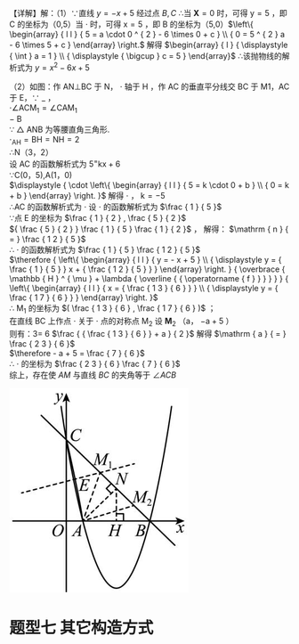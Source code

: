 【详解】解：（1）∵直线 $y = - x + 5$ 经过点 $B , C$ ∴当 $\scriptstyle \mathbf { X } = 0$ 时，可得 $\scriptstyle { \mathrm { y } = 5 }$ ，即 C 的坐标为（0,5）当 $\cdot$ 时，可得 $\mathrm { x } { = } 5$ ，即 B 的坐标为（5,0）$\left\{ \begin{array} { l l } { 5 = a \cdot 0 ^ { 2 } - 6 \times 0 + c } \\ { 0 = 5 ^ { 2 } a - 6 \times 5 + c } \end{array} \right.$ 解得 $\begin{array} { l } { \displaystyle { \int } a = 1 } \\ { \displaystyle { \bigcup } c = 5 } \end{array}$ ∴该抛物线的解析式为 $y = x ^ { 2 } - 6 x + 5$

（2）如图：作 AN⊥BC 于 N， $\cdot$ 轴于 $\mathrm { H }$ ，作 AC 的垂直平分线交 BC 于 M1，AC 于 E，∵ $\_$ ，  
$\cdot \angle \mathrm { A C M _ { 1 } } { = } \angle \mathrm { C A M _ { 1 } }$   
$-$ B  
∵ $\triangle$ ANB 为等腰直角三角形.  
$\scriptstyle \cdot _ { \mathrm { A H } } = \mathrm { B H } = \mathrm { N H } = 2$   
∴N（3，2）  
设 AC 的函数解析式为 $5 ^ { = } \mathrm { k x } + 6$   
∵C(0，5),A(1，0)  
$\displaystyle { \cdot \left\{ \begin{array} { l l } { 5 = k \cdot 0 + b } \\ { 0 = k + b } \end{array} \right. }$ 解得 $\cdot$ ， ${ \mathrm { k } } = - 5$   
∴AC 的函数解析式为 $\cdot$ 设 $\cdot$ 的函数解析式为 $\frac { 1 } { 5 }$   
∵点 E 的坐标为 $\frac { 1 } { 2 } , \frac { 5 } { 2 }$   
${ \frac { 5 } { 2 } } \frac { 1 } { 5 } \frac { 1 } { 2 }$ ， 解得： $\mathrm { n } { = } \frac { 1 2 } { 5 }$   
∴ $\cdot$ 的函数解析式为 $\frac { 1 } { 5 } \frac { 1 2 } { 5 }$   
$\therefore { \left\{ \begin{array} { l l } { y = - x + 5 } \\ { \displaystyle y = { \frac { 1 } { 5 } } x + { \frac { 1 2 } { 5 } } } \end{array} \right. } { \overbrace { \mathbb { H } ^ { \mu } + \lambda { \overline { { \operatorname { f } } } } } } { \left\{ \begin{array} { l l } { x = { \frac { 1 3 } { 6 } } } \\ { \displaystyle y = { \frac { 1 7 } { 6 } } } \end{array} \right. }$   
∴ $\mathrm { M } _ { 1 }$ 的坐标为 $( \frac { 1 3 } { 6 } , \frac { 1 7 } { 6 } )$ ；  
在直线 BC 上作点 $\cdot$ 关于 $\cdot$ 点的对称点 $\mathrm { M } _ { 2 }$ 设 $\mathbf { M } _ { 2 }$ （a， $- \mathrm { a } + 5$ ）  
则有：3= 6 $\frac { { \frac { 1 3 } { 6 } } + a } { 2 }$ 解得 $\mathrm { a } { = } \frac { 2 3 } { 6 }$   
$\therefore - a + 5 = \frac { 7 } { 6 }$   
∴ $\cdot$ 的坐标为 $\frac { 2 3 } { 6 } \frac { 7 } { 6 }$   
综上，存在使 $A M$ 与直线 $B C$ 的夹角等于 $\angle A C B$

![](<../../qs_image_DB/专题1-6_二倍角的解题策略：倍半角模型与绝配角（解析版）_/2442aaf431c90c34938ac6fcf85cfe8a4e19cd338e4d8d36964a3752a1915310.jpg>)

# 题型七 其它构造方式
